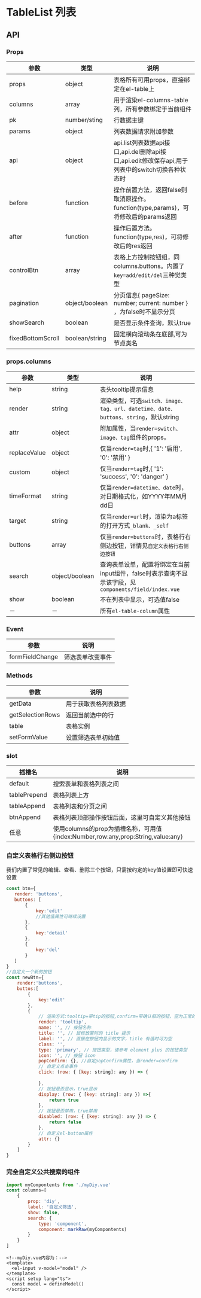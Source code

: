 # TableList 列表


## API

### Props

| 参数                | 类型             | 说明                                                                   |
|-------------------|----------------|----------------------------------------------------------------------|
| props             | object         | 表格所有可用props，直接绑定在el-table上                                           |
| columns           | array          | 用于渲染el-columns-table列，所有参数绑定于当前组件                                    |
| pk                | number/sting   | 行数据主键                                                                |
| params            | object         | 列表数据请求附加参数                                                           |
| api               | object         | api.list列表数据api接口,api.del删除api接口,api.edit修改保存api,用于列表中的switch切换各种状态时 |
| before            | function       | 操作前置方法，返回false则取消原操作。function(type,params)，可将修改后的params返回            |
| after             | function       | 操作后置方法。  function(type,res)，可将修改后的res返回                              |
| controlBtn        | array          | 表格上方控制按钮组，同columns.buttons。内置了`key=add/edit/del`三种觉类型                |
| pagination        | object/boolean | 分页信息{ pageSize: number; current: number } ，为false时不显示分页              |
| showSearch        | boolean        | 是否显示条件查询，默认true                                                      |
| fixedBottomScroll | boolean/string | 固定横向滚动条在底部,可为节点类名                                                    |

### props.columns
| 参数           | 类型             | 说明                                                                    |
|--------------|----------------|-----------------------------------------------------------------------|
| help         | string         | 表头tooltip提示信息                                                         |
| render       | string         | 渲染类型，可选`switch、image、tag、url、datetime、date、buttons、string`，默认string   |
| attr         | object         | 附加属性，当`render=switch、image、tag`组件的props。                              |
| replaceValue | object         | 仅当`render=tag`时,{ '1': '启用', '0': '禁用' }                              |
| custom       | object         | 仅当`render=tag`时,{ '1': 'success', '0': 'danger' }                     |
| timeFormat   | string         | 仅当`render=datetime、date`时，对日期格式化，如YYYY年MM月dd日                         |
| target       | string         | 仅当`render=url`时，渲染为a标签的打开方式`_blank、_self`                             |
| buttons      | array          | 仅当`render=buttons`时，表格行右侧边按钮，详情见`自定义表格行右侧边按钮 `                        |
| search       | object/boolean | 查询表单设单，配置将绑定在当前input组件，false时表示查询不显示该字段，见`components/field/index.vue` |
| show         | boolean        | 不在列表中显示，可选值false                                                      |
| －            | －              | 所有`el-table-column`属性                                                 |


### Event

| 参数     | 说明       |
|--------|----------|
|formFieldChange| 筛选表单改变事件 |



### Methods

| 参数               | 说明         |
|------------------|------------|
| getData          | 用于获取表格列表数据 |
| getSelectionRows | 返回当前选中的行   |
| table            | 表格实例       |
| setFormValue     | 设置筛选表单初始值  |

### slot

| 插槽名           | 说明                                                                  |
|---------------|---------------------------------------------------------------------|
| default       | 搜索表单和表格列表之间                                                         |
| tablePrepend  | 表格列表上方                                                              |
| tableAppend   | 表格列表和分页之间                                                           |
| btnAppend     | 表格列表顶部操作按钮后面，这里可自定义其他按钮                                             |
| 任意            | 使用columns的prop为插槽名称，可用值{index:Number,row:any,prop:String,value:any} |


### 自定义表格行右侧边按钮

我们内置了常见的编辑、查看、删除三个按钮，只需按约定的key值设置即可快速设置
```js
const btn={
   render: 'buttons',
   buttons: [
       {
           key:'edit'
           //其他值属性可继续设置
       },
       {
           key:'detail'
       },
       {
           key:'del'
       }
   ]
}
//自定义一个新的按钮
const newBtn={
    render:'buttons',
    buttos:[
        {
            key:'edit'
        },
        {
            // 渲染方式:tooltip=带tip的按钮,confirm=带确认框的按钮，空为正常的按钮
            render: 'tooltip',
            name: '', // 按钮名称
            title: '', // 鼠标放置时的 title 提示
            label: '', // 直接在按钮内显示的文字，title 有值时可为空
            class: '',
            type: 'primary', // 按钮类型，请参考 element plus 的按钮类型
            icon: '', // 按钮 icon
            popConfirm: {}, //自定popConfirm属性，当render=confirm
            // 自定义点击事件
            click: (row: { [key: string]: any }) => {
                
            },
            // 按钮是否显示，true显示
            display: (row: { [key: string]: any }) =>{
                return true
            },
            // 按钮是否禁用，true禁用
            disabled: (row: { [key: string]: any }) => {
                return false
            },
            // 自定义el-button属性
            attr: {}
        }
    ]
}
```

### 完全自定义公共搜索的组件
```javascript
import myCompontents from './myDiy.vue'
const columns=[
    {
        prop: 'diy',
        label: '自定义筛选',
        show: false,
        search: {
            type: 'component',
            component: markRaw(myCompontents)
        }
    }
]
```
```vue
<!--myDiy.vue内容为：-->
<template>
  <el-input v-model="model" />
</template>
<script setup lang="ts">
  const model = defineModel()
</script>
```